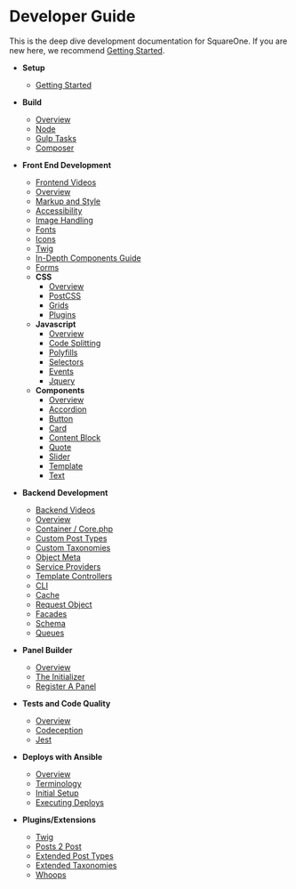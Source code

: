# Developer Guide

This is the deep dive development documentation for SquareOne. If you are new here, we recommend [Getting Started](/docs/setup/README.md).

* **Setup**
	* [Getting Started](/docs/setup/README.md)

* **Build**
	* [Overview](/docs/build/README.md)
	* [Node](/docs/build/node.md)
	* [Gulp Tasks](/docs/build/gulp.md)
	* [Composer](/docs/build/composer.md)

* **Front End Development**
	* [Frontend Videos](/docs/frontend/videos.md)
	* [Overview](/docs/frontend/README.md)
	* [Markup and Style](/docs/frontend/markup-and-style.md)
	* [Accessibility](/docs/frontend/accessibility.md)
	* [Image Handling](/docs/frontend/images.md)
	* [Fonts](/docs/frontend/fonts.md)
	* [Icons](/docs/frontend/icons.md)
	* [Twig](/docs/frontend/twig.md)
	* [In-Depth Components Guide](/docs/frontend/components-guide.md)
	* [Forms](/docs/frontend/forms/README.md)
	* **CSS**
		* [Overview](/docs/frontend/css/README.md)
		* [PostCSS](/docs/frontend/css/postcss.md)
		* [Grids](/docs/frontend/css/grids.md)
		* [Plugins](/docs/frontend/css/plugins.md)
	* **Javascript**
		* [Overview](/docs/frontend/js/README.md)
		* [Code Splitting](/docs/frontend/js/code-splitting.md)
		* [Polyfills](/docs/frontend/js/polyfills.md)
		* [Selectors](/docs/frontend/js/selectors.md)
		* [Events](/docs/frontend/js/events.md)
		* [Jquery](/docs/frontend/js/jquery.md)
	* **Components**
		* [Overview](/docs/frontend/components/README.md)
		* [Accordion](/docs/frontend/components/accordion.md)
		* [Button](/docs/frontend/components/button.md)
		* [Card](/docs/frontend/components/card.md)
		* [Content Block](/docs/frontend/components/content_block.md)
		* [Quote](/docs/frontend/components/quote.md)
		* [Slider](/docs/frontend/components/slider.md)
		* [Template](/docs/frontend/components/template.md)
		* [Text](/docs/frontend/components/text.md)

* **Backend Development**
	* [Backend Videos](/docs/backend/videos.md)  
	* [Overview](/docs/backend/README.md)
	* [Container / Core.php](/docs/backend/container.md)
	* [Custom Post Types](/docs/backend/post-types.md)
	* [Custom Taxonomies](/docs/backend/taxonomies.md)
	* [Object Meta](/docs/backend/object-meta.md)
	* [Service Providers](/docs/backend/service-providers.md)
	* [Template Controllers](/docs/backend/data.md)
	* [CLI](/docs/backend/cli.md)
	* [Cache](/docs/backend/object-cache.md)
	* [Request Object](/docs/backend/request.md)
	* [Facades](/docs/backend/facades.md)
	* [Schema](/docs/backend/schema.md)
	* [Queues](/docs/backend/queues.md)

* **Panel Builder**
	* [Overview](/docs/panels/README.md)
	* [The Initializer](/docs/panels/initializer.md)
	* [Register A Panel](/docs/panels/register.md)

* **Tests and Code Quality**
	* [Overview](/docs/tests/README.md)
	* [Codeception](/docs/tests/codeception.md)
	* [Jest](/docs/tests/jest.md)

* **Deploys with Ansible**
	* [Overview](/docs/ansible/README.md)
	* [Terminology](/docs/ansible/terminology.md)
	* [Initial Setup](/docs/ansible/initial-setup.md)
	* [Executing Deploys](/docs/ansible/deploys.md)

* **Plugins/Extensions**
	* [Twig](https://twig.symfony.com/)
	* [Posts 2 Post](https://github.com/scribu/wp-posts-to-posts/wiki)
	* [Extended Post Types](https://github.com/johnbillion/extended-cpts/blob/master/README.md)
	* [Extended Taxonomies](https://github.com/johnbillion/extended-taxos/blob/master/README.md)
	* [Whoops](/docs/backend/whoops.md)
